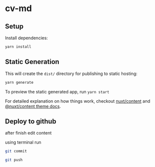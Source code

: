 # cv-md

## Setup

Install dependencies:

```bash
yarn install
```

## Static Generation

This will create the `dist/` directory for publishing to static hosting:

```bash
yarn generate
```

To preview the static generated app, run `yarn start`

For detailed explanation on how things work, checkout [nuxt/content](https://content.nuxtjs.org) and [@nuxt/content theme docs](https://content.nuxtjs.org/themes-docs).

## Deploy to github

after finish edit content

using terminal run

```bash
git commit

git push
```
